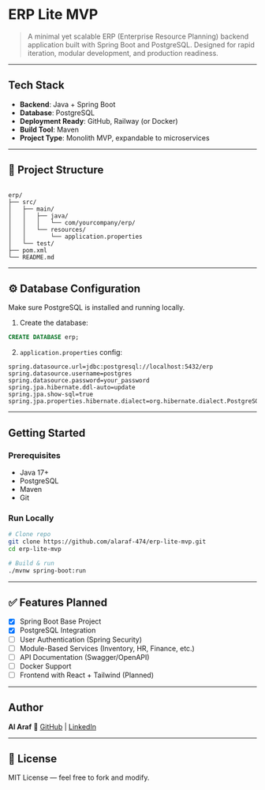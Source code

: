 # ERP Lite MVP

>  A minimal yet scalable ERP (Enterprise Resource Planning) backend application built with Spring Boot and PostgreSQL. Designed for rapid iteration, modular development, and production readiness.

---

## Tech Stack

-  **Backend**: Java + Spring Boot  
-  **Database**: PostgreSQL  
-  **Deployment Ready**: GitHub, Railway (or Docker)
-  **Build Tool**: Maven
-  **Project Type**: Monolith MVP, expandable to microservices

---

## 🔧 Project Structure

```

erp/
├── src/
│   ├── main/
│   │   ├── java/
│   │   │   └── com/yourcompany/erp/
│   │   └── resources/
│   │       └── application.properties
│   └── test/
├── pom.xml
└── README.md

````

---

## ⚙️ Database Configuration

Make sure PostgreSQL is installed and running locally.

1. Create the database:

```sql
CREATE DATABASE erp;
````

2. `application.properties` config:

```properties
spring.datasource.url=jdbc:postgresql://localhost:5432/erp
spring.datasource.username=postgres
spring.datasource.password=your_password
spring.jpa.hibernate.ddl-auto=update
spring.jpa.show-sql=true
spring.jpa.properties.hibernate.dialect=org.hibernate.dialect.PostgreSQLDialect
```

---

##  Getting Started

### Prerequisites

* Java 17+
* PostgreSQL
* Maven
* Git

### Run Locally

```bash
# Clone repo
git clone https://github.com/alaraf-474/erp-lite-mvp.git
cd erp-lite-mvp

# Build & run
./mvnw spring-boot:run
```

---

## ✅ Features Planned

* [x] Spring Boot Base Project
* [x] PostgreSQL Integration
* [ ] User Authentication (Spring Security)
* [ ] Module-Based Services (Inventory, HR, Finance, etc.)
* [ ] API Documentation (Swagger/OpenAPI)
* [ ] Docker Support
* [ ] Frontend with React + Tailwind (Planned)

---

##  Author

**Al Araf**
🔗 [GitHub](https://github.com/alaraf-474) | [LinkedIn](https://linkedin.com/in/alaraf474)

---

## 📜 License

MIT License — feel free to fork and modify.




